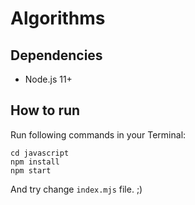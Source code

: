 # Algorithms

## Dependencies

- Node.js 11+

## How to run

Run following commands in your Terminal:

```
cd javascript
npm install
npm start
```

And try change `index.mjs` file. ;)